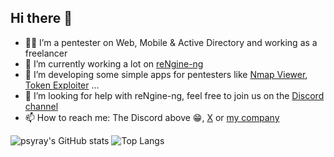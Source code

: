 ## Hi there 👋

- 🧑‍💼 I’m a pentester on Web, Mobile & Active Directory and working as a freelancer
- 🔭 I’m currently working a lot on [reNgine-ng](https://github.com/Security-Tools-Alliance/rengine-ng)
- 👯 I’m developing some simple apps for pentesters like [Nmap Viewer](https://github.com/psyray/nmap-viewer), [Token Exploiter](https://github.com/psyray/token-exploiter) ...
- 🤔 I’m looking for help with reNgine-ng, feel free to join us on the [Discord channel](https://discord.gg/KE5QGTqJpS)
- 📫 How to reach me: The Discord above 😁, [X](https://x.com/ray_2sec) or [my company](https://www.2sec.fr/)

![psyray's GitHub stats](https://github-readme-stats.vercel.app/api?username=psyray&show_icons=true&theme=dracula&bg_color=00000000&show=reviews,discussions_started,discussions_answered,prs_merged,prs_merged_percentage)
![Top Langs](https://github-readme-stats.vercel.app/api/top-langs/?username=psyray&layout=compact&show_icons=true&theme=dracula&bg_color=00000000)

